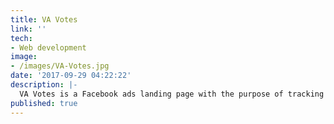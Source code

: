 ```yaml
---
title: VA Votes
link: ''
tech:
- Web development
image:
- /images/VA-Votes.jpg
date: '2017-09-29 04:22:22'
description: |-
  VA Votes is a Facebook ads landing page with the purpose of tracking user conversions into a signup form. This simple site features a contrast between the VA governor candidates, which shows the Democratic candidate, Ralph Northam in a positive light.
published: true  
---
```

